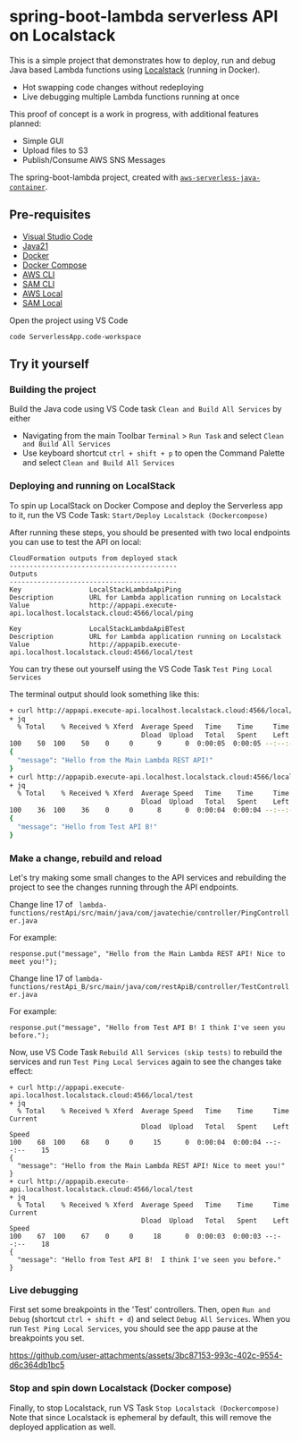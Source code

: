 # spring-boot-lambda serverless API on Localstack

This is a simple project that demonstrates how to deploy, run and debug Java based Lambda functions using [Localstack](https://www.localstack.cloud/) (running in Docker).

- Hot swapping code changes without redeploying 
- Live debugging multiple Lambda functions running at once

This proof of concept is a work in progress, with additional features planned: 

- Simple GUI
- Upload files to S3
- Publish/Consume AWS SNS Messages

The spring-boot-lambda project, created with [`aws-serverless-java-container`](https://github.com/aws/serverless-java-container).

## Pre-requisites
* [Visual Studio Code](https://code.visualstudio.com/)
* [Java21](https://openjdk.org/projects/jdk/21/)
* [Docker](https://docs.docker.com/get-started/get-docker/)
* [Docker Compose](https://docs.docker.com/compose/)
* [AWS CLI](https://aws.amazon.com/cli/)
* [SAM CLI](https://github.com/awslabs/aws-sam-cli)
* [AWS Local](https://github.com/localstack/awscli-local)
* [SAM Local](https://github.com/localstack/aws-sam-cli-local)


Open the project using VS Code 
```
code ServerlessApp.code-workspace
```
## Try it yourself

### Building the project
Build the Java code using VS Code task `Clean and Build All Services` by either 
- Navigating from the main Toolbar `Terminal` > `Run Task` and select `Clean and Build All Services`
- Use keyboard shortcut `ctrl + shift + p` to open the Command Palette and select `Clean and Build All Services`


### Deploying and running on LocalStack
To spin up LocalStack on Docker Compose and deploy the Serverless app to it, run the VS Code Task: 
`Start/Deploy Localstack (Dockercompose)`

After running these steps, you should be presented with two local endpoints you can use to test the API on local: 
```
CloudFormation outputs from deployed stack
------------------------------------------
Outputs                                                                                                              
------------------------------------------
Key                 LocalStackLambdaApiPing                                                                                                                       
Description         URL for Lambda application running on Localstack                                                                                              
Value               http://appapi.execute-api.localhost.localstack.cloud:4566/local/ping                                                                          

Key                 LocalStackLambdaApiBTest                                                                                                                      
Description         URL for Lambda application running on Localstack                                                                                              
Value               http://appapib.execute-api.localhost.localstack.cloud:4566/local/test 
```

You can try these out yourself using the VS Code Task `Test Ping Local Services`

The terminal output should look something like this: 

```bash
+ curl http://appapi.execute-api.localhost.localstack.cloud:4566/local/test
+ jq
  % Total    % Received % Xferd  Average Speed   Time    Time     Time  Current
                                 Dload  Upload   Total   Spent    Left  Speed
100    50  100    50    0     0      9      0  0:00:05  0:00:05 --:--:--    10
{
  "message": "Hello from the Main Lambda REST API!"
}
+ curl http://appapib.execute-api.localhost.localstack.cloud:4566/local/test
+ jq
  % Total    % Received % Xferd  Average Speed   Time    Time     Time  Current
                                 Dload  Upload   Total   Spent    Left  Speed
100    36  100    36    0     0      8      0  0:00:04  0:00:04 --:--:--     8
{
  "message": "Hello from Test API B!"
}
```

### Make a change, rebuild and reload
Let's try making some small changes to the API services and rebuilding the project to see the changes running through the API endpoints.

Change line 17 of `
lambda-functions/restApi/src/main/java/com/javatechie/controller/PingController.java`

For example:
```
response.put("message", "Hello from the Main Lambda REST API! Nice to meet you!");
```

Change line 17 of `lambda-functions/restApi_B/src/main/java/com/restApiB/controller/TestController.java`

For example: 
```
response.put("message", "Hello from Test API B! I think I've seen you before.");
```
Now, use VS Code Task `Rebuild All Services (skip tests)` to rebuild the services and run `Test Ping Local Services` again to see the changes take effect: 

```
+ curl http://appapi.execute-api.localhost.localstack.cloud:4566/local/test
+ jq
  % Total    % Received % Xferd  Average Speed   Time    Time     Time  Current
                                 Dload  Upload   Total   Spent    Left  Speed
100    68  100    68    0     0     15      0  0:00:04  0:00:04 --:--:--    15
{
  "message": "Hello from the Main Lambda REST API! Nice to meet you!"
}
+ curl http://appapib.execute-api.localhost.localstack.cloud:4566/local/test
+ jq
  % Total    % Received % Xferd  Average Speed   Time    Time     Time  Current
                                 Dload  Upload   Total   Spent    Left  Speed
100    67  100    67    0     0     18      0  0:00:03  0:00:03 --:--:--    18
{
  "message": "Hello from Test API B!  I think I've seen you before."
}
```

### Live debugging

First set some breakpoints in the 'Test' controllers. Then, open `Run and Debug` (shortcut `ctrl + shift + d`) and select `Debug All Services`. When you run `Test Ping Local Services`, you should see the app pause at the breakpoints you set. 

https://github.com/user-attachments/assets/3bc87153-993c-402c-9554-d6c364db1bc5


### Stop and spin down Localstack (Docker compose)
Finally, to stop Localstack, run VS Task `Stop Localstack (Dockercompose)`
Note that since Localstack is ephemeral by default, this will remove the deployed application as well. 
